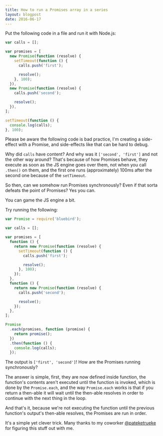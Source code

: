 ```yaml
---
title: How to run a Promises array in a series
layout: blogpost
date: 2016-06-17
---
```


Put the following code in a file and run it with Node.js:

```javascript
var calls = [];

var promises = [
  new Promise(function (resolve) {
    setTimeout(function () {
      calls.push('first');

      resolve();
    }, 100);
  }),
  new Promise(function (resolve) {
    calls.push('second');

    resolve();
  }),
];

setTimeout(function () {
  console.log(calls);
}, 100);
```

Please be aware the following code is bad practice, I'm creating a side-effect
with a Promise, and side-effects like that can be hard to debug.

Why did `calls` have content?  And why was it `['second', 'first']` and not the
other way around?  That's because of how Promises behave, they execute as soon
as the JS engine goes over them, not when you call `.then()` on them, and the
first one runs (approximately) 100ms after the second one because of the
`setTimeout`.

So then, can we somehow run Promises synchronously?  Even if that sorta defeats
the point of Promises?  Yes you can.

You can game the JS engine a bit.

Try running the following:

```javascript
var Promise = require('bluebird');

var calls = [];

var promises = [
  function () {
    return new Promise(function (resolve) {
      setTimeout(function () {
        calls.push('first');

        resolve();
      }, 100);
    });
  },
  function () {
    return new Promise(function (resolve) {
      calls.push('second');

      resolve();
    });
  },
];

Promise
  .each(promises, function (promise) {
    return promise();
  })
  .then(function () {
    console.log(calls);
  });
```

The output is `['first', 'second']`!  How are the Promises running
synchronously?

The answer is simple, first, they are now defined inside function, the
function's contents aren't executed until the function is invoked, which is done
by the `Promise.each`, and the way `Promise.each` works is that if you return a
then-able it will wait until the then-able resolves in order to continue with
the next thing in the loop.

And that's it, because we're not executing the function until the previous
function's output's then-able resolves, the Promises are run in order.

It's a simple yet clever trick.  Many thanks to my coworker
[@pateketrueke][pate] for figuring this stuff out with me.

[pate]: https://twitter.com/pateketrueke
